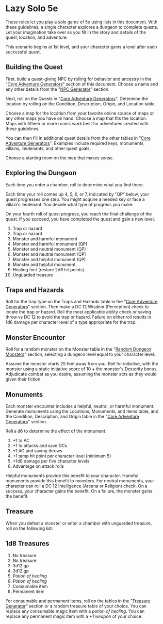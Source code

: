 # Lazy Solo 5e

These rules let you play a solo game of 5e using lists in this document. With these guidelines, a single character explores a dungeon to complete quests. Let your imagination take over as you fill in the story and details of the quest, location, and adventure.

This scenario begins at 1st level, and your character gains a level after each successful quest.

## Building the Quest

First, build a quest-giving NPC by rolling for behavior and ancestry in the "[Core Adventure Generators](coreadventuregenerators.md)" section of this document. Choose a name and any other details from the "[NPC Generator](npcgenerator.md)" section.

Next, roll on the Quests in "[Core Adventure Generators](coreadventuregenerators.md)". Determine the location by rolling on the Condition, Description, Origin, and Location table.

Choose a map for the location from your favorite online source of maps or any other maps you have on hand. Choose a map that fits the location. Maps with fifteen or more rooms work best for adventures created with these guidelines.

You can then fill in additional quest details from the other tables in "[Core Adventure Generators](coreadventuregenerators.md)". Examples include required keys, monuments, villains, lieutenants, and other quest goals.

Choose a starting room on the map that makes sense.

## Exploring the Dungeon

Each time you enter a chamber, roll to determine what you find there.

Each time your roll comes up 4, 5, 6, or 7, indicated by "QP" below, your quest progresses one step. You might acquire a needed key or face a villain's lieutenant. You decide what type of progress you make.

On your fourth roll of quest progress, you reach the final challenge of the quest. If you succeed, you have completed the quest and gain a new level.

1.  Trap or hazard
2.  Trap or hazard
3.  Monster and harmful monument
4.  Monster and harmful monument (QP)
5.  Monster and neutral monument (QP)
6.  Monster and neutral monument (QP)
7.  Monster and helpful monument (QP)
8.  Monster and helpful monument
9.  Healing font (restore 2d6 hit points).
10. Unguarded treasure

## Traps and Hazards

Roll for the trap type on the Traps and Hazards table in the "[Core Adventure Generators](coreadventuregenerators.md)" section. Then make a DC 12 Wisdom (Perception) check to locate the trap or hazard. Roll the most applicable ability check or saving throw vs DC 12 to avoid the trap or hazard. Failure on either roll results in 1d6 damage per character level of a type appropriate for the trap.

## Monster Encounter

Roll for a random monster on the Monster table in the "[Random Dungeon Monsters](randomdungeonmonsters.md)" section, selecting a dungeon level equal to your character level.

Assume the monster starts 25 feet away from you. Roll for initiative, with the monster using a static initiative score of 10 + the monster's Dexterity bonus. Adjudicate combat as you desire, assuming the monster acts as they would given their fiction.

## Monuments

Each monster encounter includes a helpful, neutral, or harmful monument. Generate monuments using the Locations, Monuments, and Items table, and the Condition, Description, and Origin table in the "[Core Adventure Generators](coreadventuregenerators.md)" section.

Roll a d6 to determine the effect of the monument.

1.  +1 to AC
2.  +1 to attacks and save DCs
3.  +1 AC and saving throws
4.  +1 temp hit point per character level (minimum 5)
5.  +1d6 damage per five character levels
6.  Advantage on attack rolls

Helpful monuments provide this benefit to your character. Harmful monuments provide this benefit to monsters. For neutral monuments, your character can roll a DC 12 Intelligence (Arcana or Religion) check. On a success, your character gains the benefit. On a failure, the monster gains the benefit.

## Treasure

When you defeat a monster or enter a chamber with unguarded treasure, roll on the following list:

## 1d8 Treasures

1.  No treasure
2.  No treasure
3.  3d12 gp
4.  3d12 gp
5.  *Potion of healing*
6.  *Potion of healing*
7.  Consumable item
8.  Permanent item

For consumable and permanent items, roll on the tables in the "[Treasure Generator](treasuregenerator.md)" section or a random treasure table of your choice. You can replace any consumable magic item with a *potion of healing*. You can replace any permanent magic item with a *+1 weapon* of your choice.
